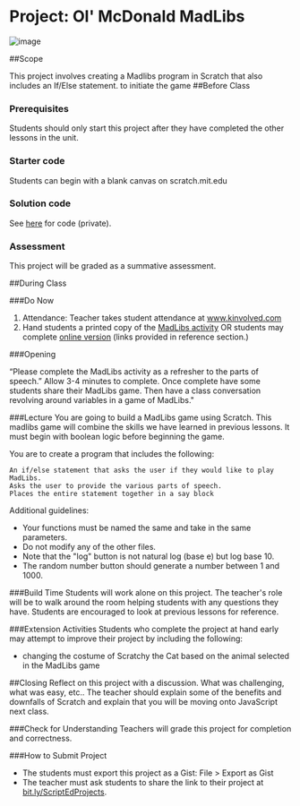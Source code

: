 # Project: Ol' McDonald MadLibs

![image](http://i.imgur.com/OLUMwTX.jpg)

##Scope

This project involves creating a Madlibs program in Scratch that also includes an If/Else statement. to initiate the game 
##Before Class

### Prerequisites
Students should only start this project after they have completed the other lessons in the unit.

### Starter code

Students can begin with a blank canvas on scratch.mit.edu

### Solution code

See [here](https://github.com/ScriptEdcurriculum/solutions/tree/master/units/4-scratch/lessons/4-project/solution_code) for code (private).

### Assessment

This project will be graded as a summative assessment.

##During Class

###Do Now

1. Attendance: Teacher takes student attendance at www.kinvolved.com
2. Hand students a printed copy of the [MadLibs activity](http://www.madglibs.com/printglib.php?glibid=185) OR students may complete [online version](http://www.madglibs.com/showglib.php?glibid=185) (links provided in reference section.)

###Opening

“Please complete the MadLibs activity as a refresher to the parts of speech.” Allow 3-4 minutes to complete. Once complete have some students share their MadLibs game. Then have a class conversation revolving around variables in a game of MadLibs." 


###Lecture
You are going to build a MadLibs game using Scratch. This madlibs game will combine the skills we have learned in previous lessons. It must begin with boolean logic before beginning the game. 

You are to create a program that includes the following:

```
An if/else statement that asks the user if they would like to play MadLibs.
Asks the user to provide the various parts of speech.
Places the entire statement together in a say block
```

Additional guidelines:

* Your functions must be named the same and take in the same parameters.
* Do not modify any of the other files. 
* Note that the "log" button is not natural log (base e) but log base 10.
* The random number button should generate a number between 1 and 1000.

###Build Time
Students will work alone on this project. The teacher's role will be to walk around the room helping students with any questions they have. Students are encouraged to look at previous lessons for reference.

###Extension Activities
Students who complete the project at hand early may attempt to improve their project by including the following:  

* changing the costume of Scratchy the Cat based on the animal selected in the MadLibs game

##Closing
Reflect on this project with a discussion. What was challenging, what was easy, etc.. The teacher should explain some of the benefits and downfalls of Scratch and explain that you will be moving onto JavaScript next class.

###Check for Understanding
Teachers will grade this project for completion and correctness.

###How to Submit Project
* The students must export this project as a Gist: File > Export as Gist
* The teacher must ask students to share the link to their project at [bit.ly/ScriptEdProjects](https://bit.ly/ScriptEdProjects).
